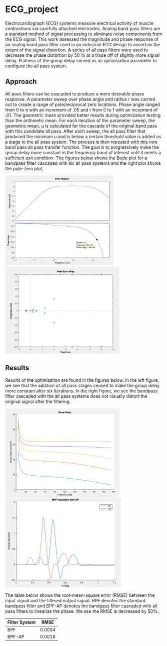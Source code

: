 # ECG_project
Electrocardiograph (ECG) systems measure electrical activity of muscle contractions via carefully attached electrodes. Analog band pass filters are a standard method of signal processing to eliminate noise components from the ECG signal. This work assessed the magnitude and phase response of an analog band pass filter used in an industrial ECG design to ascertain the extent of the signal distortion. A series of all pass filters were used to decrease the phase distortion by 50 \% at a trade off of slightly more signal delay. Flatness of the group delay served as an optimization parameter to configure the all pass system.

## Approach
All pass filters can be cascaded to produce a more desirable phase response. A parameter sweep over phase angle and radius r was carried out to create a range of pole/reciprocal zero locations. Phase angle ranged from 0 to &pi; with an increment of .05 and r from 0 to 1 with an increment of .01. The geometric mean provided better results during optimization testing than the arithmetic mean. For each iteration of the parameter sweep, the geometric mean, &mu; is calculated for the cascade of the original band pass with this candidate all pass. After each sweep, the all pass filter that produced the minimum &mu; and is below a certain threshold value is added as a stage to the all pass system. The process is then repeated with this new band pass all pass transfer function. The goal is to progressively make the group delay more constant in the frequency band of interest until it meets a sufficient exit condition. The figures below shows the Bode plot for a bandpass filter cascaded with six all pass systems and the right plot shows the pole-zero plot.

<img src="img/bode_cas.png?raw=true" width="345">             <img src="img/hd_pz.jpg?raw=true" width="365">

## Results
Results of the optimization are found in the figures below. In the left figure, we see that the addition of all pass stages ceased to make the group delay more constant after six iterations. In the right figure, we see the bandpass filter cascaded with the all pass systems does not visually distort the original signal after the filtering.

<img src="img/group_delay_seq.png?raw=true" width="366">             <img src="img/hd_filt.jpg?raw=true" width="370">

The table below shows the root-mean-square error (RMSE) between the input signal and the filtered output signal. BPF denotes the standard bandpass filter and BPF-AP denotes the bandpass filter cascaded with all pass filters to linearize the phase. We see the RMSE is decreased by 50\%.

| Filter System | RMSE  |
| ------------- | ------|  
| BPF           | 0.0034|
| BPF-AP        | 0.0018|
